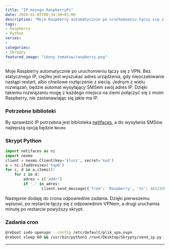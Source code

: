 ```yaml
---
title: "IP mojego RaspberryPi"
date: 2020-01-05T00:34:30+01:00
description: "Moje Raspberry automatycznie po uruchomieniu łączy się z VPN. Potrzebuję tylko IP. Jednym z wielu rozwiązań, będzie automat wysyłający go SMSem"
tags:
- Raspberry
- Python
series:
-
categories:
- Skrypty
featured_image: "ikony_tematow/raspberry.png"
---
```

Moje Raspberry automatycznie po uruchomieniu łączy się z VPN. Bez statycznego IP, ciężko jest wyszukać adres urządzenia, gdy nieoczekiwanie nastąpi restart, albo chwilowe rozłączenie z siecią. 
Jednym z wielu rozwiązań, będzie automat wysyłający SMSem swój adres IP. 
Dzięki takiemu rozwiązaniu mogę z każdego miejsca na ziemi połączyć się z moim Raspberry, nie zastanawiając się jakie ma IP.

### Potrzebne biblioteki

By sprawdzić IP potrzebna jest biblioteka [netifaces](https://pypi.org/project/netifaces/), a do wysyłania SMSów najlepszą opcją będzie `Nexmo`

### Skrypt Python

``` python
import netifaces as ni
import nexmo
client = nexmo.Client(key='klucz', secret='kod')
a = ni.ifaddresses('tap0')
for c, d in a.items():
    for z in d:
        adres = z['addr']
        if '.' in adres:
                client.send_message({'from': 'Raspberry', 'to': 48123456789, 'text': adres, 'type': 'unicode'})
```

Następnie dodaję do crona odpowiednie zadania. Dzięki pierwszemu wpisowi, po restarcie łączy się z odpowiednim VPNem, a drugi uruchamia minutę po restarcie powyższy skrypt.

### Zadania cron

``` bash
@reboot sudo openvpn --config /etc/default/plik_vpn.ovpn
@reboot sleep 60 && /usr/bin/python3 /root/Desktop/Skrypty/send_ip.py
```
---

